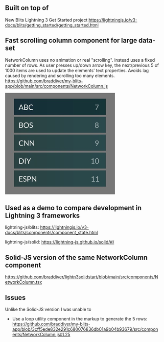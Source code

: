 ## Built on top of

New Blits Lightning 3 Get Started project
https://lightningjs.io/v3-docs/blits/getting_started/getting_started.html

## Fast scrolling column component for large data-set

NetworkColumn uses no animation or real "scrolling". Instead uses a fixed number of rows. As user presses up/down arrow key, the next/previous 5 of 1000 items are used to update the elements' text properties. Avoids lag caused by rendering and scrolling too many elements.
https://github.com/braddiver/my-blits-app/blob/main/src/components/NetworkColumn.js

![NetworkColumn](screenshot.jpg)

## Used as a demo to compare development in Lightning 3 frameworks

lightning-js/blits:
https://lightningjs.io/v3-docs/blits/components/component_state.html

lightning-js/solid:
https://lightning-js.github.io/solid/#/

## Solid-JS version of the same NetworkColumn component

https://github.com/braddiver/lightn3solidstart/blob/main/src/components/NetworkColumn.tsx

## Issues

Unlike the Solid-JS version I was unable to

- Use a loop utility component in the markup to generate the 5 rows:
  https://github.com/braddiver/my-blits-app/blob/3cff5ede832e291c680076836db01a9b04b93679/src/components/NetworkColumn.js#L25
